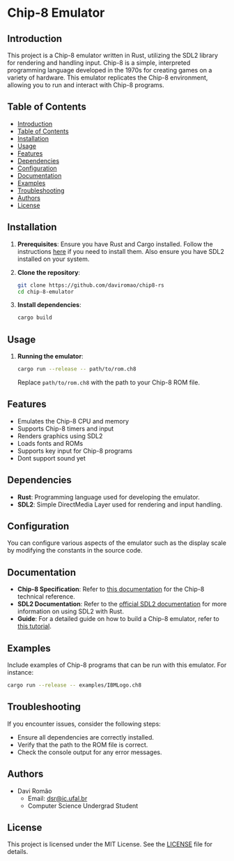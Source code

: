 # Chip-8 Emulator

## Introduction
This project is a Chip-8 emulator written in Rust, utilizing the SDL2 library for rendering and handling input. Chip-8 is a simple, interpreted programming language developed in the 1970s for creating games on a variety of hardware. This emulator replicates the Chip-8 environment, allowing you to run and interact with Chip-8 programs.

## Table of Contents
- [Introduction](#introduction)
- [Table of Contents](#table-of-contents)
- [Installation](#installation)
- [Usage](#usage)
- [Features](#features)
- [Dependencies](#dependencies)
- [Configuration](#configuration)
- [Documentation](#documentation)
- [Examples](#examples)
- [Troubleshooting](#troubleshooting)
- [Authors](#authors)
- [License](#license)

## Installation
1. **Prerequisites**: 
   Ensure you have Rust and Cargo installed. Follow the instructions [here](https://www.rust-lang.org/tools/install) if you need to install them. Also ensure you have SDL2 installed on your system.
   
2. **Clone the repository**:
    ```sh
    git clone https://github.com/daviromao/chip8-rs
    cd chip-8-emulator
    ```
3. **Install dependencies**:
    ```sh
    cargo build
    ```

## Usage
1. **Running the emulator**:
    ```sh
    cargo run --release -- path/to/rom.ch8
    ```
   Replace `path/to/rom.ch8` with the path to your Chip-8 ROM file.

## Features
- Emulates the Chip-8 CPU and memory
- Supports Chip-8 timers and input
- Renders graphics using SDL2
- Loads fonts and ROMs
- Supports key input for Chip-8 programs
- Dont support sound yet

## Dependencies
- **Rust**: Programming language used for developing the emulator.
- **SDL2**: Simple DirectMedia Layer used for rendering and input handling.

## Configuration
You can configure various aspects of the emulator such as the display scale by modifying the constants in the source code.

## Documentation
- **Chip-8 Specification**: Refer to [this documentation](http://devernay.free.fr/hacks/chip8/C8TECH10.HTM) for the Chip-8 technical reference.
- **SDL2 Documentation**: Refer to the [official SDL2 documentation](https://wiki.libsdl.org/FrontPage) for more information on using SDL2 with Rust.
- **Guide**: For a detailed guide on how to build a Chip-8 emulator, refer to [this tutorial](https://tobiasvl.github.io/blog/write-a-chip-8-emulator/).

## Examples
Include examples of Chip-8 programs that can be run with this emulator. For instance:
```sh
cargo run --release -- examples/IBMLogo.ch8
```

## Troubleshooting
If you encounter issues, consider the following steps:
- Ensure all dependencies are correctly installed.
- Verify that the path to the ROM file is correct.
- Check the console output for any error messages.

## Authors
- Davi Romão
    - Email: dsr@ic.ufal.br
    - Computer Science Undergrad Student

## License
This project is licensed under the MIT License. See the [LICENSE](LICENSE) file for details.
